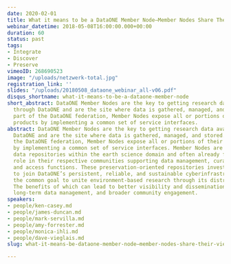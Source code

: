 ```yaml
---
date: 2020-02-01
title: What it means to be a DataONE Member Node—Member Nodes Share Their Views
webinar_datetime: 2018-05-08T16:00:00.000+00:00
duration: 60
status: past
tags:
- Integrate
- Discover
- Preserve
vimeoID: 268690523
image: "/uploads/netzwerk-total.jpg"
registration_link: ''
slides: "/uploads/20180508_dataone_webinar_all-v06.pdf"
disqus_shortname: what-it-means-to-be-a-dataone-member-node
short_abstract: DataONE Member Nodes are the key to getting research data available
  through DataONE and are the site where data is gathered, managed, and stored. As
  part of the DataONE federation, Member Nodes expose all or portions of their data
  products by implementing a common set of service interfaces.
abstract: DataONE Member Nodes are the key to getting research data available through
  DataONE and are the site where data is gathered, managed, and stored. As part of
  the DataONE federation, Member Nodes expose all or portions of their data products
  by implementing a common set of service interfaces. Member Nodes are typically existing
  data repositories within the earth science domain and often already fill an important
  role in their respective communities supporting data management, curation, discovery,
  and access functions. These preservation-oriented repositories invest time and resources
  to join DataONE’s persistent, reliable, and sustainable cyberinfrastructure with
  the common goal to unite environment-based research through its distributed architecture.
  The benefits of which can lead to better visibility and dissemination of their data,
  long-term data management, and broader community engagement.
speakers:
- people/ken-casey.md
- people/james-duncan.md
- people/mark-servilla.md
- people/amy-forrester.md
- people/monica-ihli.md
- people/dave-vieglais.md
slug: what-it-means-be-dataone-member-node—member-nodes-share-their-views

---
```

